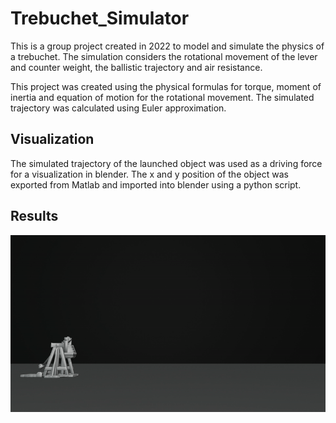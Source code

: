 # Trebuchet_Simulator
This is a group project created in 2022 to model and simulate the physics  of a trebuchet.
The simulation considers the rotational movement of the lever and counter weight, the ballistic trajectory and air resistance.


This project was created using the physical formulas for torque, moment of inertia  and equation of motion for the rotational movement. The simulated trajectory was  calculated using Euler approximation.

## Visualization
The simulated trajectory of the launched object was used as a driving force for a visualization in blender. The x and y position of the object was exported from Matlab and imported into blender using a python script.

## Results
![](https://github.com/HenrikGustafssonPersonal/Trebuchet_Simulator/blob/main/RenderedSim.gif)

